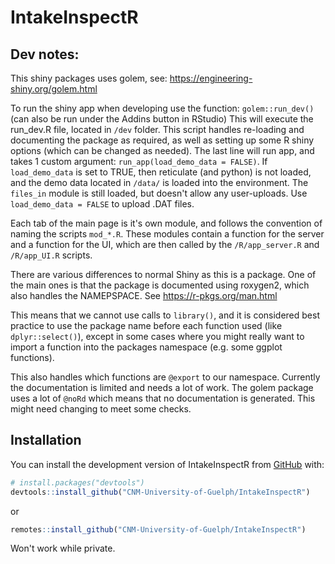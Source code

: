 
<!-- README.md is generated from README.Rmd. Please edit that file -->

# IntakeInspectR

<!-- badges: start -->
<!-- badges: end -->

## Dev notes:
This shiny packages uses golem, see: https://engineering-shiny.org/golem.html

To run the shiny app when developing use the function: `golem::run_dev()` (can also be run under the Addins button in RStudio)
This will execute the run_dev.R file, located in `/dev` folder. This script handles re-loading and documenting the package as required, as well as setting up some R shiny options (which can be changed as needed). The last line will run app, and takes 1 custom argument: `run_app(load_demo_data = FALSE)`. If `load_demo_data` is set to TRUE, then reticulate (and python) is not loaded, and the demo data located in `/data/` is loaded into the environment. The `files_in` module is still loaded, but doesn't allow any user-uploads. Use `load_demo_data = FALSE` to upload .DAT files. 

Each tab of the main page is it's own module, and follows the convention of naming the scripts `mod_*.R`. These modules contain a function for the server and a function for the UI, which are then called by the `/R/app_server.R` and `/R/app_UI.R` scripts. 

There are various differences to normal Shiny as this is a package. One of the main ones is that the package is documented using roxygen2, which also handles the NAMEPSPACE. See https://r-pkgs.org/man.html

This means that we cannot use calls to `library()`, and it is considered best practice to use the package name before each function used (like `dplyr::select()`), except in some cases where you might really want to import a function into the packages namespace (e.g. some ggplot functions). 

This also handles which functions are `@export` to our namespace. Currently the documentation is limited and needs a lot of work. The golem package uses a lot of `@noRd` which means that no documentation is generated. This might need changing to meet some checks. 




## Installation

You can install the development version of IntakeInspectR from
[GitHub](https://github.com/) with:

``` r
# install.packages("devtools")
devtools::install_github("CNM-University-of-Guelph/IntakeInspectR")
```
or 
```r
remotes::install_github("CNM-University-of-Guelph/IntakeInspectR")
```
Won't work while private.
